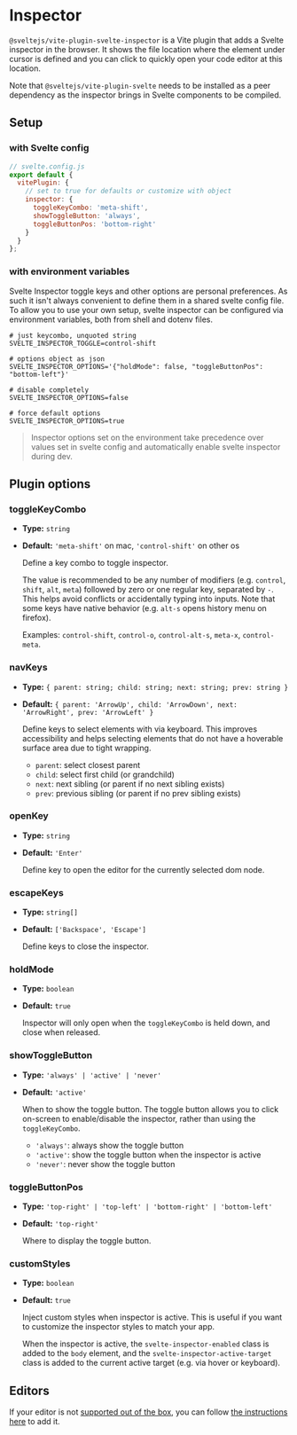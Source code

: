 # Inspector

`@sveltejs/vite-plugin-svelte-inspector` is a Vite plugin that adds a Svelte inspector in the browser. It shows the file location where the element under cursor is defined and you can click to quickly open your code editor at this location.

Note that `@sveltejs/vite-plugin-svelte` needs to be installed as a peer dependency as the inspector brings in Svelte components to be compiled.

## Setup

### with Svelte config

```js
// svelte.config.js
export default {
  vitePlugin: {
    // set to true for defaults or customize with object
    inspector: {
      toggleKeyCombo: 'meta-shift',
      showToggleButton: 'always',
      toggleButtonPos: 'bottom-right'
    }
  }
};
```

### with environment variables

Svelte Inspector toggle keys and other options are personal preferences. As such it isn't always convenient to define them in a shared svelte config file.
To allow you to use your own setup, svelte inspector can be configured via environment variables, both from shell and dotenv files.

```shell
# just keycombo, unquoted string
SVELTE_INSPECTOR_TOGGLE=control-shift

# options object as json
SVELTE_INSPECTOR_OPTIONS='{"holdMode": false, "toggleButtonPos": "bottom-left"}'

# disable completely
SVELTE_INSPECTOR_OPTIONS=false

# force default options
SVELTE_INSPECTOR_OPTIONS=true
```

> Inspector options set on the environment take precedence over values set in svelte config and automatically enable svelte inspector during dev.

## Plugin options

### toggleKeyCombo

- **Type:** `string`
- **Default:** `'meta-shift'` on mac, `'control-shift'` on other os

  Define a key combo to toggle inspector.

  The value is recommended to be any number of modifiers (e.g. `control`, `shift`, `alt`, `meta`) followed by zero or one regular key, separated by `-`. This helps avoid conflicts or accidentally typing into inputs. Note that some keys have native behavior (e.g. `alt-s` opens history menu on firefox).

  Examples: `control-shift`, `control-o`, `control-alt-s`, `meta-x`, `control-meta`.

### navKeys

- **Type:** `{ parent: string; child: string; next: string; prev: string }`
- **Default:** `{ parent: 'ArrowUp', child: 'ArrowDown', next: 'ArrowRight', prev: 'ArrowLeft' }`

  Define keys to select elements with via keyboard. This improves accessibility and helps selecting elements that do not have a hoverable surface area due to tight wrapping.

  - `parent`: select closest parent
  - `child`: select first child (or grandchild)
  - `next`: next sibling (or parent if no next sibling exists)
  - `prev`: previous sibling (or parent if no prev sibling exists)

### openKey

- **Type:** `string`
- **Default:** `'Enter'`

  Define key to open the editor for the currently selected dom node.

### escapeKeys

- **Type:** `string[]`
- **Default:** `['Backspace', 'Escape']`

  Define keys to close the inspector.

### holdMode

- **Type:** `boolean`
- **Default:** `true`

  Inspector will only open when the `toggleKeyCombo` is held down, and close when released.

### showToggleButton

- **Type:** `'always' | 'active' | 'never'`
- **Default:** `'active'`

  When to show the toggle button. The toggle button allows you to click on-screen to enable/disable the inspector, rather than using the `toggleKeyCombo`.

  - `'always'`: always show the toggle button
  - `'active'`: show the toggle button when the inspector is active
  - `'never'`: never show the toggle button

### toggleButtonPos

- **Type:** `'top-right' | 'top-left' | 'bottom-right' | 'bottom-left'`
- **Default:** `'top-right'`

  Where to display the toggle button.

### customStyles

- **Type:** `boolean`
- **Default:** `true`

  Inject custom styles when inspector is active. This is useful if you want to customize the inspector styles to match your app.

  When the inspector is active, the `svelte-inspector-enabled` class is added to the `body` element, and the `svelte-inspector-active-target` class is added to the current active target (e.g. via hover or keyboard).

## Editors

If your editor is not [supported out of the box](https://github.com/yyx990803/launch-editor#supported-editors), you can follow [the instructions here](https://github.com/yyx990803/launch-editor#custom-editor-support) to add it.
